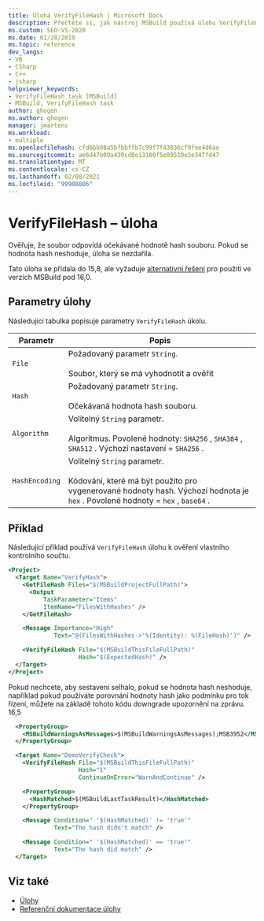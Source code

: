 ```yaml
---
title: Úloha VerifyFileHash | Microsoft Docs
description: Přečtěte si, jak nástroj MSBuild používá úlohu VerifyFileHash k ověření, že soubor odpovídá očekávané hodnotě hash souboru, a pokud se neshoduje, dojde k chybě.
ms.custom: SEO-VS-2020
ms.date: 01/28/2019
ms.topic: reference
dev_langs:
- VB
- CSharp
- C++
- jsharp
helpviewer_keywords:
- VerifyFileHash task [MSBuild]
- MSBuild, VerifyFileHash task
author: ghogen
ms.author: ghogen
manager: jmartens
ms.workload:
- multiple
ms.openlocfilehash: cfd6bb88a5bfbbffb7c99f7f43036cf9fee4d6ae
ms.sourcegitcommit: ae6d47b09a439cd0e13180f5e89510e3e347fd47
ms.translationtype: MT
ms.contentlocale: cs-CZ
ms.lasthandoff: 02/08/2021
ms.locfileid: "99908806"
---
```

# <a name="verifyfilehash-task"></a>VerifyFileHash – úloha

Ověřuje, že soubor odpovídá očekávané hodnotě hash souboru. Pokud se hodnota hash neshoduje, úloha se nezdařila.

Tato úloha se přidala do 15,8, ale vyžaduje [alternativní řešení](https://github.com/Microsoft/msbuild/pull/3999#issuecomment-458193272) pro použití ve verzích MSBuild pod 16,0.

## <a name="task-parameters"></a>Parametry úlohy

 Následující tabulka popisuje parametry `VerifyFileHash` úkolu.

|Parametr|Popis|
|---------------|-----------------|
|`File`|Požadovaný parametr `String`.<br /><br />Soubor, který se má vyhodnotit a ověřit|
|`Hash`|Požadovaný parametr `String`.<br /><br />Očekávaná hodnota hash souboru.|
|`Algorithm`|Volitelný `String` parametr.<br /><br />Algoritmus. Povolené hodnoty: `SHA256` , `SHA384` , `SHA512` . Výchozí nastavení = `SHA256` .|
|`HashEncoding`|Volitelný `String` parametr.<br /><br />Kódování, které má být použito pro vygenerované hodnoty hash. Výchozí hodnota je `hex` . Povolené hodnoty = `hex` , `base64` .|

## <a name="example"></a>Příklad

Následující příklad používá `VerifyFileHash` úlohu k ověření vlastního kontrolního součtu.

```xml
<Project>
  <Target Name="VerifyHash">
    <GetFileHash Files="$(MSBuildProjectFullPath)">
      <Output
          TaskParameter="Items"
          ItemName="FilesWithHashes" />
    </GetFileHash>

    <Message Importance="High"
             Text="@(FilesWithHashes->'%(Identity): %(FileHash)')" />

    <VerifyFileHash File="$(MSBuildThisFileFullPath)"
                    Hash="$(ExpectedHash)" />
  </Target>
</Project>
```

Pokud nechcete, aby sestavení selhalo, pokud se hodnota hash neshoduje, například pokud používáte porovnání hodnoty hash jako podmínku pro tok řízení, můžete na základě tohoto kódu downgrade upozornění na zprávu. 16,5

```xml
  <PropertyGroup>
    <MSBuildWarningsAsMessages>$(MSBuildWarningsAsMessages);MSB3952</MSBuildWarningsAsMessages>
  </PropertyGroup>

  <Target Name="DemoVerifyCheck">
    <VerifyFileHash File="$(MSBuildThisFileFullPath)"
                    Hash="1"
                    ContinueOnError="WarnAndContinue" />

    <PropertyGroup>
      <HashMatched>$(MSBuildLastTaskResult)</HashMatched>
    </PropertyGroup>

    <Message Condition=" '$(HashMatched)' != 'true'"
             Text="The hash didn't match" />

    <Message Condition=" '$(HashMatched)' == 'true'"
             Text="The hash did match" />
  </Target>
```

## <a name="see-also"></a>Viz také

- [Úlohy](../msbuild/msbuild-tasks.md)
- [Referenční dokumentace úlohy](../msbuild/msbuild-task-reference.md)
